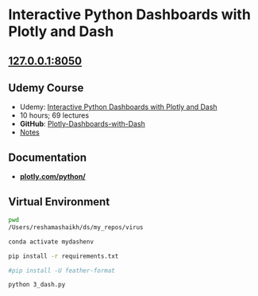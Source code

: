 # Interactive Python Dashboards with Plotly and Dash

## [127.0.0.1:8050](http://127.0.0.1:8050/)

## Udemy Course
- Udemy:  [Interactive Python Dashboards with Plotly and Dash](https://www.udemy.com/course/interactive-python-dashboards-with-plotly-and-dash/)
- 10 hours; 69 lectures
- **GitHub**:  [Plotly-Dashboards-with-Dash](https://github.com/Pierian-Data/Plotly-Dashboards-with-Dash)
- [Notes](https://docs.google.com/document/d/1DjWL2DxLiRaBrlD3ELyQlCBRu7UQuuWfgjv9LncNp_M/edit)

## Documentation
- **[plotly.com/python/](https://plotly.com/python/)**

## Virtual Environment
```bash
pwd
/Users/reshamashaikh/ds/my_repos/virus

conda activate mydashenv

pip install -r requirements.txt

#pip install -U feather-format

python 3_dash.py
```

